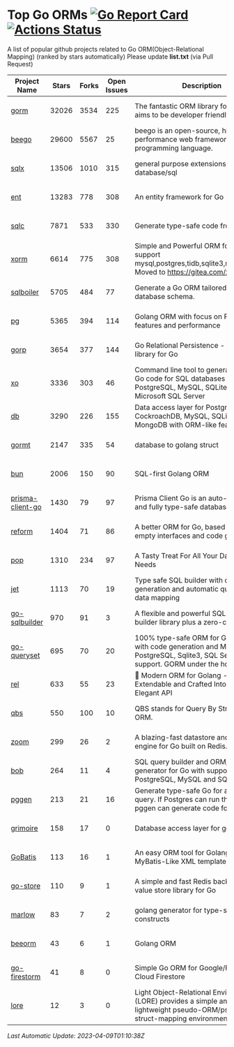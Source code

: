 # Top Go ORMs [![Go Report Card](https://goreportcard.com/badge/github.com/d-tsuji/awesome-go-orms)](https://goreportcard.com/report/github.com/d-tsuji/awesome-go-orms) [![Actions Status](https://github.com/d-tsuji/awesome-go-orms/workflows/CI/badge.svg)](https://github.com/d-tsuji/awesome-go-orms/actions)
A list of popular github projects related to Go ORM(Object-Relational Mapping) (ranked by stars automatically)
Please update **list.txt** (via Pull Request)

| Project Name | Stars | Forks | Open Issues | Description | Last Update |
| ------------ | ----- | ----- | ----------- | ----------- | ----------- |
| [gorm](https://github.com/go-gorm/gorm) | 32026 | 3534 | 225 | The fantastic ORM library for Golang, aims to be developer friendly | 2023-04-08 23:31:45 |
| [beego](https://github.com/beego/beego) | 29600 | 5567 | 25 | beego is an open-source, high-performance web framework for the Go programming language. | 2023-04-08 14:13:25 |
| [sqlx](https://github.com/jmoiron/sqlx) | 13506 | 1010 | 315 | general purpose extensions to golang's database/sql | 2023-04-08 23:57:25 |
| [ent](https://github.com/ent/ent) | 13283 | 778 | 308 | An entity framework for Go | 2023-04-08 17:20:32 |
| [sqlc](https://github.com/kyleconroy/sqlc) | 7871 | 533 | 330 | Generate type-safe code from SQL | 2023-04-08 14:39:51 |
| [xorm](https://github.com/go-xorm/xorm) | 6614 | 775 | 308 | Simple and Powerful ORM for Go, support mysql,postgres,tidb,sqlite3,mssql,oracle, Moved to https://gitea.com/xorm/xorm | 2023-04-09 00:58:28 |
| [sqlboiler](https://github.com/volatiletech/sqlboiler) | 5705 | 484 | 77 | Generate a Go ORM tailored to your database schema. | 2023-04-09 00:22:59 |
| [pg](https://github.com/go-pg/pg) | 5365 | 394 | 114 | Golang ORM with focus on PostgreSQL features and performance | 2023-04-08 22:49:31 |
| [gorp](https://github.com/go-gorp/gorp) | 3654 | 377 | 144 | Go Relational Persistence - an ORM-ish library for Go | 2023-04-07 18:38:27 |
| [xo](https://github.com/xo/xo) | 3336 | 303 | 46 | Command line tool to generate idiomatic Go code for SQL databases supporting PostgreSQL, MySQL, SQLite, Oracle, and Microsoft SQL Server | 2023-04-04 20:34:29 |
| [db](https://github.com/upper/db) | 3290 | 226 | 155 | Data access layer for PostgreSQL, CockroachDB, MySQL, SQLite and MongoDB with ORM-like features. | 2023-04-07 03:53:13 |
| [gormt](https://github.com/xxjwxc/gormt) | 2147 | 335 | 54 | database to golang struct | 2023-04-07 09:10:13 |
| [bun](https://github.com/uptrace/bun) | 2006 | 150 | 90 | SQL-first Golang ORM | 2023-04-08 10:35:58 |
| [prisma-client-go](https://github.com/prisma/prisma-client-go) | 1430 | 79 | 97 | Prisma Client Go is an auto-generated and fully type-safe database client | 2023-04-09 00:36:11 |
| [reform](https://github.com/go-reform/reform) | 1404 | 71 | 86 | A better ORM for Go, based on non-empty interfaces and code generation. | 2023-04-01 16:42:29 |
| [pop](https://github.com/gobuffalo/pop) | 1310 | 234 | 97 | A Tasty Treat For All Your Database Needs | 2023-04-04 16:25:40 |
| [jet](https://github.com/go-jet/jet) | 1113 | 70 | 19 | Type safe SQL builder with code generation and automatic query result data mapping | 2023-04-08 22:17:11 |
| [go-sqlbuilder](https://github.com/huandu/go-sqlbuilder) | 970 | 91 | 3 | A flexible and powerful SQL string builder library plus a zero-config ORM. | 2023-04-05 17:41:47 |
| [go-queryset](https://github.com/jirfag/go-queryset) | 695 | 70 | 20 | 100% type-safe ORM for Go (Golang) with code generation and MySQL, PostgreSQL, Sqlite3, SQL Server support. GORM under the hood. | 2023-04-04 11:46:32 |
| [rel](https://github.com/go-rel/rel) | 633 | 55 | 23 | :gem: Modern ORM for Golang - Testable, Extendable and Crafted Into a Clean and Elegant API | 2023-04-04 20:19:35 |
| [qbs](https://github.com/coocood/qbs) | 550 | 100 | 10 | QBS stands for Query By Struct. A Go ORM. | 2023-02-16 10:19:29 |
| [zoom](https://github.com/albrow/zoom) | 299 | 26 | 2 | A blazing-fast datastore and querying engine for Go built on Redis. | 2023-03-15 19:24:42 |
| [bob](https://github.com/stephenafamo/bob) | 264 | 11 | 4 | SQL query builder and ORM/Factory generator for Go with support for PostgreSQL, MySQL and SQLite | 2023-04-07 23:31:16 |
| [pggen](https://github.com/jschaf/pggen) | 213 | 21 | 16 | Generate type-safe Go for any Postgres query. If Postgres can run the query, pggen can generate code for it. | 2023-03-24 09:33:41 |
| [grimoire](https://github.com/Fs02/grimoire) | 158 | 17 | 0 | Database access layer for golang | 2023-03-13 18:39:38 |
| [GoBatis](https://github.com/mei-rune/GoBatis) | 113 | 16 | 1 | An easy ORM tool for Golang, support MyBatis-Like XML template SQL | 2023-04-05 05:11:17 |
| [go-store](https://github.com/gosuri/go-store) | 110 | 9 | 1 | A simple and fast Redis backed key-value store library for Go | 2023-03-15 19:18:53 |
| [marlow](https://github.com/dadleyy/marlow) | 83 | 7 | 2 | golang generator for type-safe sql api constructs | 2023-01-28 13:13:25 |
| [beeorm](https://github.com/latolukasz/beeorm) | 43 | 6 | 1 | Golang ORM | 2023-03-23 07:39:57 |
| [go-firestorm](https://github.com/jschoedt/go-firestorm) | 41 | 8 | 0 | Simple Go ORM for Google/Firebase Cloud Firestore | 2023-04-08 07:19:15 |
| [lore](https://github.com/abrahambotros/lore) | 12 | 3 | 0 | Light Object-Relational Environment (LORE) provides a simple and lightweight pseudo-ORM/pseudo-struct-mapping environment for Go | 2023-03-26 01:00:56 |

*Last Automatic Update: 2023-04-09T01:10:38Z*